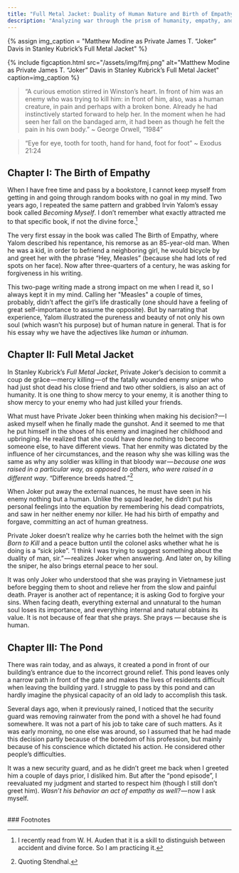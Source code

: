 ```yaml
---
title: "Full Metal Jacket: Duality of Human Nature and Birth of Empathy"
description: "Analyzing war through the prism of humanity, empathy, and the duality of human nature."
---
```



{% assign img_caption = "Matthew Modine as Private James T. “Joker” Davis in Stanley Kubrick’s Full Metal Jacket" %}

{% include figcaption.html src="/assets/img/fmj.png" alt="Matthew Modine as Private James T. “Joker” Davis in Stanley Kubrick’s Full Metal Jacket" caption=img_caption %}

> “A curious emotion stirred in Winston’s heart. In front of him was an enemy who was trying to kill him: in front of him, also, was a human creature, in pain and perhaps with a broken bone. Already he had instinctively started forward to help her. In the moment when he had seen her fall on the bandaged arm, it had been as though he felt the pain in his own body.” ~ George Orwell, “1984”

> “Eye for eye, tooth for tooth, hand for hand, foot for foot” ~ Exodus 21:24

## Chapter I: The Birth of Empathy
When I have free time and pass by a bookstore, I cannot keep myself from getting in and going through random books with no goal in my mind. Two years ago, I repeated the same pattern and grabbed Irvin Yalom’s essay book called _Becoming Myself_. I don’t remember what exactly attracted me to that specific book, if not the divine force.[^1]

The very first essay in the book was called The Birth of Empathy, where Yalom described his repentance, his remorse as an 85-year-old man. When he was a kid, in order to befriend a neighboring girl, he would bicycle by and greet her with the phrase “Hey, Measles” (because she had lots of red spots on her face). Now after three-quarters of a century, he was asking for forgiveness in his writing.

This two-page writing made a strong impact on me when I read it, so I always kept it in my mind. Calling her "Measles" a couple of times, probably, didn’t affect the girl’s life drastically (one should have a feeling of great self-importance to assume the opposite). But by narrating that experience, Yalom illustrated the pureness and beauty of not only his own soul (which wasn’t his purpose) but of human nature in general. That is for his essay why we have the adjectives like _human_ or _inhuman_.

## Chapter II: Full Metal Jacket
In Stanley Kubrick’s _Full Metal Jacket_, Private Joker’s decision to commit a coup de grâce — mercy killing — of the fatally wounded enemy sniper who had just shot dead his close friend and two other soldiers, is also an act of humanity. It is one thing to show mercy to your enemy, it is another thing to show mercy to your enemy who had just killed your friends.

What must have Private Joker been thinking when making his decision? — I asked myself when he finally made the gunshot. And it seemed to me that he put himself in the shoes of his enemy and imagined her childhood and upbringing. He realized that she could have done nothing to become someone else, to have different views. That her enmity was dictated by the influence of her circumstances, and the reason why she was killing was the same as why any soldier was killing in that bloody war — _because one was raised in a particular way, as opposed to others, who were raised in a different way_. “Difference breeds hatred.”[^2]

When Joker put away the external nuances, he must have seen in his enemy nothing but a human. Unlike the squad leader, he didn’t put his personal feelings into the equation by remembering his dead compatriots, and saw in her neither enemy nor killer. He had his birth of empathy and forgave, committing an act of human greatness.

Private Joker doesn’t realize why he carries both the helmet with the sign _Born to Kill_ and a peace button until the colonel asks whether what he is doing is a “sick joke”. “I think I was trying to suggest something about the duality of man, sir.” — realizes Joker when answering. And later on, by killing the sniper, he also brings eternal peace to her soul.

It was only Joker who understood that she was praying in Vietnamese just before begging them to shoot and relieve her from the slow and painful death. Prayer is another act of repentance; it is asking God to forgive your sins. When facing death, everything external and unnatural to the human soul loses its importance, and everything internal and natural obtains its value. It is not because of fear that she prays. She prays — because she is human.

## Chapter III: The Pond
There was rain today, and as always, it created a pond in front of our building’s entrance due to the incorrect ground relief. This pond leaves only a narrow path in front of the gate and makes the lives of residents difficult when leaving the building yard. I struggle to pass by this pond and can hardly imagine the physical capacity of an old lady to accomplish this task.

Several days ago, when it previously rained, I noticed that the security guard was removing rainwater from the pond with a shovel he had found somewhere. It was not a part of his job to take care of such matters. As it was early morning, no one else was around, so I assumed that he had made this decision partly because of the boredom of his profession, but mainly because of his conscience which dictated his action. He considered other people’s difficulties.

It was a new security guard, and as he didn’t greet me back when I greeted him a couple of days prior, I disliked him. But after the “pond episode”, I reevaluated my judgment and started to respect him (though I still don’t greet him). _Wasn’t his behavior an act of empathy as well?_ — now I ask myself.

<br>
### Footnotes

[^1]: I recently read from W. H. Auden that it is a skill to distinguish between accident and divine force. So I am practicing it.

[^2]: Quoting Stendhal.